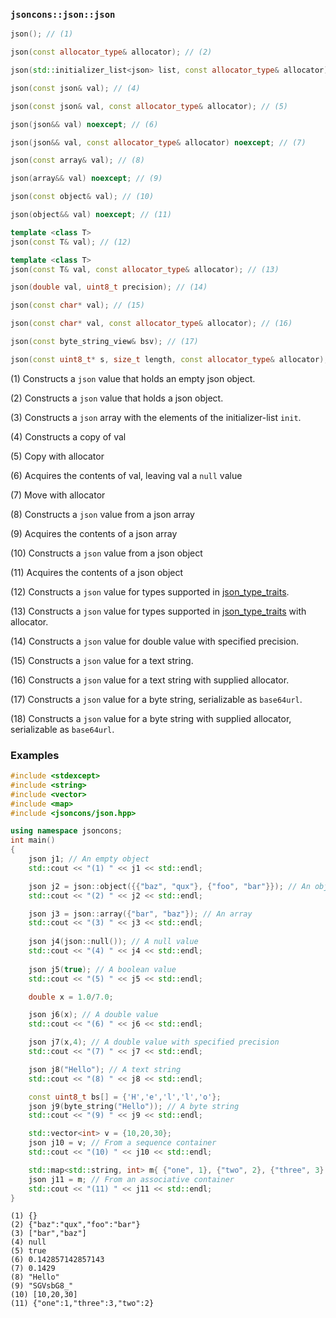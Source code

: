 ### `jsoncons::json::json`

```c++
json(); // (1)

json(const allocator_type& allocator); // (2)

json(std::initializer_list<json> list, const allocator_type& allocator); // (3)

json(const json& val); // (4)

json(const json& val, const allocator_type& allocator); // (5)

json(json&& val) noexcept; // (6)

json(json&& val, const allocator_type& allocator) noexcept; // (7)

json(const array& val); // (8)

json(array&& val) noexcept; // (9)

json(const object& val); // (10)

json(object&& val) noexcept; // (11)

template <class T>
json(const T& val); // (12)

template <class T>
json(const T& val, const allocator_type& allocator); // (13)

json(double val, uint8_t precision); // (14)

json(const char* val); // (15)

json(const char* val, const allocator_type& allocator); // (16)

json(const byte_string_view& bsv); // (17)

json(const uint8_t* s, size_t length, const allocator_type& allocator); // (18)
```

(1) Constructs a `json` value that holds an empty json object. 

(2) Constructs a `json` value that holds a json object. 

(3) Constructs a `json` array with the elements of the initializer-list `init`. 

(4) Constructs a copy of val

(5) Copy with allocator

(6) Acquires the contents of val, leaving val a `null` value

(7) Move with allocator

(8) Constructs a `json` value from a json array

(9) Acquires the contents of a json array

(10) Constructs a `json` value from a json object

(11) Acquires the contents of a json object

(12) Constructs a `json` value for types supported in [json_type_traits](json_type_traits.md).

(13) Constructs a `json` value for types supported in [json_type_traits](json_type_traits.md) with allocator.

(14) Constructs a `json` value for double value with specified precision.

(15) Constructs a `json` value for a text string.

(16) Constructs a `json` value for a text string with supplied allocator.

(17) Constructs a `json` value for a byte string, serializable as `base64url`.

(18) Constructs a `json` value for a byte string with supplied allocator, serializable as `base64url`.

### Examples

```c++
#include <stdexcept>
#include <string>
#include <vector>
#include <map>
#include <jsoncons/json.hpp>

using namespace jsoncons;
int main()
{
    json j1; // An empty object
    std::cout << "(1) " << j1 << std::endl;

    json j2 = json::object({{"baz", "qux"}, {"foo", "bar"}}); // An object 
    std::cout << "(2) " << j2 << std::endl;

    json j3 = json::array({"bar", "baz"}); // An array 
    std::cout << "(3) " << j3 << std::endl;
  
    json j4(json::null()); // A null value
    std::cout << "(4) " << j4 << std::endl;
    
    json j5(true); // A boolean value
    std::cout << "(5) " << j5 << std::endl;

    double x = 1.0/7.0;

    json j6(x); // A double value
    std::cout << "(6) " << j6 << std::endl;

    json j7(x,4); // A double value with specified precision
    std::cout << "(7) " << j7 << std::endl;

    json j8("Hello"); // A text string
    std::cout << "(8) " << j8 << std::endl;

    const uint8_t bs[] = {'H','e','l','l','o'};
    json j9(byte_string("Hello")); // A byte string
    std::cout << "(9) " << j9 << std::endl;

    std::vector<int> v = {10,20,30};
    json j10 = v; // From a sequence container
    std::cout << "(10) " << j10 << std::endl;

    std::map<std::string, int> m{ {"one", 1}, {"two", 2}, {"three", 3} };
    json j11 = m; // From an associative container
    std::cout << "(11) " << j11 << std::endl;
}
```

```
(1) {}
(2) {"baz":"qux","foo":"bar"}
(3) ["bar","baz"]
(4) null
(5) true
(6) 0.142857142857143
(7) 0.1429
(8) "Hello"
(9) "SGVsbG8_"
(10) [10,20,30]
(11) {"one":1,"three":3,"two":2}
```
